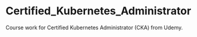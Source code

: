 # Certified_Kubernetes_Administrator
Course work for Certified Kubernetes Administrator (CKA)  from Udemy.
